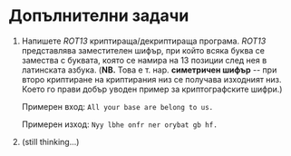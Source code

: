 Допълнителни задачи
===================

1. Напишете *ROT13* криптираща/декриптираща програма.
   *ROT13* представлява заместителен шифър, при който всяка буква се замества
   с буквата, която се намира на 13 позиции след нея в латинската азбука.
   (**NB.** Това е т. нар. **симетричен шифър** -- при второ криптиране на криптирания низ се
   получава изходният низ.  Което го прави добър уводен пример за
   криптографските шифри.)
   
   Примерен вход: `All your base are belong to us.`

   Примерен изход: `Nyy lbhe onfr ner orybat gb hf.`

2. (still thinking...)
